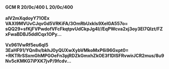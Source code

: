 #### GCM R 20/0c/400 L 20/0c/400
**aIV2mXqdoyY71OEx**<br/>**VAXl9MVUvCJqvGd5VRKiFA/3OmRbUxkIs9XelGA557o=**<br/>**sQQ29+sfKjFVPwdofVFcFkqtpvUdCkpJg4I//EqPWcva2xj3oy3El7Qlzt/FZxFwaBDBJ5ddlCqx1OPy...**<br/><br/>
**Vx961VwRf5eu6ql5**<br/>**3EaHF91/YQn8v/bkhJ0yQUXwXybVMkoMxP6i96Gxpt0=**<br/>**+RKTRrSSxmGhMPGOeFn3pjRDZkGmxhZkOE3f1DISFRvwirJCR2mus/8u9Nv5cKMKG7iPXK7jvP/9fcdv...**
